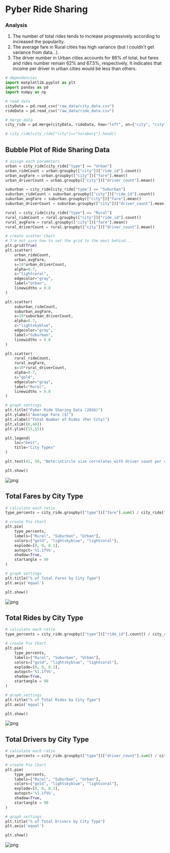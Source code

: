 
# Pyber Ride Sharing

### Analysis
1. The number of total rides tends to increase progressively according to increased the popularity.
2. The average fare in Rural cities has high variance (but I couldn't get variance from data...).
3. The driver number in Urban cities accounts for 86% of total, but fares and rides number remain 62% and 67.5%, respectively. It indicates that income per driver in urban cities would be less than others. 


```python
# dependencies
import matplotlib.pyplot as plt
import pandas as pd
import numpy as np

# read data
cityData = pd.read_csv("raw_data/city_data.csv")
rideData = pd.read_csv("raw_data/ride_data.csv")

# merge data
city_ride = pd.merge(cityData, rideData, how="left", on=["city", "city"])

# city_ride[city_ride["city"]=="Sarabury"].head()
```

## Bubble Plot of Ride Sharing Data


```python
# assign each parameters
urban = city_ride[city_ride["type"] == "Urban"]
urban_rideCount = urban.groupby(["city"])["ride_id"].count()
urban_avgFare = urban.groupby(["city"])["fare"].mean()
urban_driverCount = urban.groupby(["city"])["driver_count"].mean()

suburban = city_ride[city_ride["type"] == "Suburban"]
suburban_rideCount = suburban.groupby(["city"])["ride_id"].count()
suburban_avgFare = suburban.groupby(["city"])["fare"].mean()
suburban_driverCount = suburban.groupby(["city"])["driver_count"].mean()

rural = city_ride[city_ride["type"] == "Rural"]
rural_rideCount = rural.groupby(["city"])["ride_id"].count()
rural_avgFare = rural.groupby(["city"])["fare"].mean()
rural_driverCount = rural.groupby(["city"])["driver_count"].mean()

# create scatter chart
# I'm not sure how to set the grid to the most behind...
plt.grid(True)
plt.scatter(
    urban_rideCount, 
    urban_avgFare, 
    s=10*urban_driverCount,
    alpha=0.7,
    c="lightcoral", 
    edgecolor="gray", 
    label="Urban",
    linewidths = 0.8
)

plt.scatter(
    suburban_rideCount, 
    suburban_avgFare, 
    s=10*suburban_driverCount,
    alpha=0.7,
    c="lightskyblue", 
    edgecolor="gray", 
    label="Suburban",
    linewidths = 0.8
)

plt.scatter(
    rural_rideCount, 
    rural_avgFare, 
    s=10*rural_driverCount,
    alpha=0.7,
    c="gold", 
    edgecolor="gray", 
    label="Rural",
    linewidths = 0.8
)

# graph settings
plt.title("Pyber Ride Sharing Data (2016)")
plt.ylabel("Average Fare ($)")
plt.xlabel("Total Number of Rides (Per City)")
plt.xlim((0,40))
plt.ylim((15,55))

plt.legend(
    loc="best",
    title="City Types"
)

plt.text(41, 50, "Note:\nCircle size correlates with driver count per city.")

plt.show()
```


![png](picts/output_4_0.png)


## Total Fares by City Type


```python
# calculate each ratio
type_percents = city_ride.groupby(["type"])["fare"].sum() / city_ride["fare"].sum()

# create Pie Chart
plt.pie(
    type_percents, 
    labels=["Rural", "Suburban", "Urban"], 
    colors=["gold", "lightskyblue", "lightcoral"], 
    explode=[0, 0, 0.1], 
    autopct='%1.1f%%', 
    shadow=True,
    startangle = 90
)

# graph settings
plt.title("% of Total Fares by City Type")
plt.axis('equal')

plt.show()
```


![png](picts/output_6_0.png)


## Total Rides by City Type


```python
# calculate each ratio
type_percents = city_ride.groupby(["type"])["ride_id"].count() / city_ride["ride_id"].count()

# create Pie Chart
plt.pie(
    type_percents, 
    labels=["Rural", "Suburban", "Urban"], 
    colors=["gold", "lightskyblue", "lightcoral"], 
    explode=[0, 0, 0.1], 
    autopct='%1.1f%%', 
    shadow=True,
    startangle = 90
)

# graph settings
plt.title("% of Total Rides by City Type")
plt.axis('equal')

plt.show()
```


![png](picts/output_8_0.png)


## Total Drivers by City Type


```python
# calculate each ratio
type_percents = city_ride.groupby(["type"])["driver_count"].sum() / city_ride["driver_count"].sum()

# create Pie Chart
plt.pie(
    type_percents, 
    labels=["Rural", "Suburban", "Urban"], 
    colors=["gold", "lightskyblue", "lightcoral"], 
    explode=[0, 0, 0.1], 
    autopct='%1.1f%%', 
    shadow=True,
    startangle = 90
)

# graph settings
plt.title("% of Total Drivers by City Type")
plt.axis('equal')

plt.show()
```


![png](picts/output_10_0.png)

